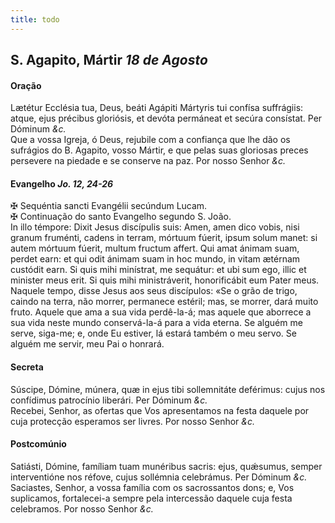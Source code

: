 ```yaml
---
title: todo
---
```

<h2 class="text-center">S. Agapito, Mártir <em>18 de Agosto</em></h2>

<h4 class="text-center">Oração</h4>
<div class="container-fluid">
<div class="row">
<div class="dropcap text-justify">
Lætétur Ecclésia tua, Deus, beáti Agápiti Mártyris tui confísa suffrágiis: atque, ejus précibus gloriósis, et devóta permáneat et secúra consístat. Per Dóminum <em>&c.</em>
</div>
<div class="dropcap text-justify">
Que a vossa Igreja, ó Deus, rejubile com a confiança que lhe dão os sufrágios do B. Agapito, vosso Mártir, e que pelas suas gloriosas preces persevere na piedade e se conserve na paz. Por nosso Senhor <em>&c.</em>
</div>
</div>
</div>

<h4 class="text-center">Evangelho <em>Jo. 12, 24-26</em></h4>
<div class="container-fluid">
<div class="row">
<div class="text-justify">
<span class="text-danger">&#10016;</span> Sequéntia sancti Evangélii secúndum Lucam.
</div>
<div class="text-justify">
<span class="text-danger">&#10016;</span> Continuação do santo Evangelho segundo S. João.
</div>
<div class="dropcap text-justify">
In illo témpore: Dixit Jesus discípulis suis: Amen, amen dico vobis, nisi granum fruménti, cadens in terram, mórtuum fúerit, ipsum solum manet: si autem mórtuum fúerit, multum fructum affert. Qui amat ánimam suam, perdet earn: et qui odit ánimam suam in hoc mundo, in vitam ætérnam custódit earn. Si quis mihi minístrat, me sequátur: et ubi sum ego, illic et minister meus erit. Si quis mihi ministráverit, honorificábit eum Pater meus.
</div>
<div class="dropcap text-justify">
Naquele tempo, disse Jesus aos seus discípulos: «Se o grão de trigo, caindo na terra, não morrer, permanece estéril; mas, se morrer, dará muito fruto. Aquele que ama a sua vida perdê-la-á; mas aquele que aborrece a sua vida neste mundo conservá-la-á para a vida eterna. Se alguém me serve, siga-me; e, onde Eu estiver, lá estará também o meu servo. Se alguém me servir, meu Pai o honrará.
</div>
</div>
</div>

<h4 class="text-center">Secreta</h4>
<div class="container-fluid">
<div class="row">
<div class="dropcap text-justify">
Súscipe, Dómine, múnera, quæ in ejus tibi sollemnitáte deférimus: cujus nos confídimus patrocínio liberári. Per Dóminum <em>&c.</em>
</div>
<div class="dropcap text-justify">
Recebei, Senhor, as ofertas que Vos apresentamos na festa daquele por cuja protecção esperamos ser livres. Por nosso Senhor <em>&c.</em>
</div>
</div>
</div>

<h4 class="text-center">Postcomúnio</h4>
<div class="container-fluid">
<div class="row">
<div class="dropcap text-justify">
Satiásti, Dómine, famíliam tuam munéribus sacris: ejus, quǽsumus, semper interventióne nos réfove, cujus sollémnia celebrámus. Per Dóminum <em>&c.</em>
</div>
<div class="dropcap text-justify">
Saciastes, Senhor, a vossa família com os sacrossantos dons; e, Vos suplicamos, fortalecei-a sempre pela intercessão daquele cuja festa celebramos. Por nosso Senhor <em>&c.</em>
</div>
</div>
</div>